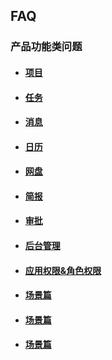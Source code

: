 ## FAQ

### 产品功能类问题

* #### [项目](/chang-jian-wen-ti/chan-pin-cao-zuo-lei-wen-ti/xiang-mu.md)
* #### [任务](/chang-jian-wen-ti/chan-pin-cao-zuo-lei-wen-ti/ren-wu.md)
* #### [消息](/chang-jian-wen-ti/chan-pin-cao-zuo-lei-wen-ti/xiao-xi.md)
* #### [日历](/chang-jian-wen-ti/chan-pin-cao-zuo-lei-wen-ti/ri-li.md)
* #### [网盘](/chang-jian-wen-ti/chan-pin-cao-zuo-lei-wen-ti/wang-pan.md)
* #### [简报](/chang-jian-wen-ti/chan-pin-cao-zuo-lei-wen-ti/jian-bao.md)
* #### [审批](/chang-jian-wen-ti/chan-pin-cao-zuo-lei-wen-ti/shen-pi.md)
* #### [后台管理](/chang-jian-wen-ti/chan-pin-cao-zuo-lei-wen-ti/hou-tai-guan-li.md)
* #### [应用权限&角色权限](/chang-jian-wen-ti/chan-pin-cao-zuo-lei-wen-ti/ying-yong-quan-965026-jiao-se-quan-xian.md)
* #### [场景篇](/chang-jian-wen-ti/chan-pin-cao-zuo-lei-wen-ti/shi-yong-pian.md)
* #### [场景篇](/chang-jian-wen-ti/chan-pin-cao-zuo-lei-wen-ti/shi-yong-pian.md)
* #### [场景篇](/chang-jian-wen-ti/chan-pin-cao-zuo-lei-wen-ti/shi-yong-pian.md)





